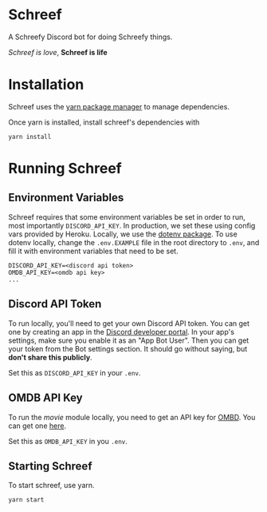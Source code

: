 # Schreef

A Schreefy Discord bot for doing Schreefy things.

*Schreef is love*, **Schreef is life**

# Installation

Schreef uses the [yarn package manager](https://yarnpkg.com/en/) to manage dependencies.

Once yarn is installed, install schreef's dependencies with

```
yarn install
```

# Running Schreef

## Environment Variables

Schreef requires that some environment variables be set in order to run, most importantly `DISCORD_API_KEY`.
In production, we set these using config vars provided by Heroku.
Locally, we use the [dotenv package](https://github.com/motdotla/dotenv). To use dotenv locally, change the  `.env.EXAMPLE` file in the root directory to `.env`, and fill it with environment variables that need to be set.

```
DISCORD_API_KEY=<discord api token>
OMDB_API_KEY=<omdb api key>
...
```

## Discord API Token

To run locally, you'll need to get your own Discord API token. You can get one by creating an app in the [Discord developer portal](https://discordapp.com/developers/applications/me). In your app's settings, make sure you enable it as an "App Bot User". Then you can get your token from the Bot settings section. It should go without saying, but **don't share this publicly**.

Set this as `DISCORD_API_KEY` in your `.env`.

## OMDB API Key

To run the _movie_ module locally, you need to get an API key for [OMBD](https://www.omdbapi.com/). You can get one [here](https://www.omdbapi.com/apikey.aspx).

Set this as `OMDB_API_KEY` in you `.env`.

## Starting Schreef

To start schreef, use yarn.

```
yarn start
```

